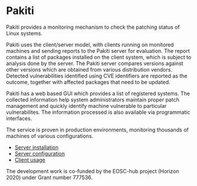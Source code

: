 # Pakiti

Pakiti provides a monitoring mechanism to check the patching status of Linux systems.

Pakiti uses the client/server model, with clients running on monitored machines and sending reports to the Pakiti server for evaluation. The report contains a list of packages installed on the client system, which is subject to analysis done by the server. The Pakiti server compares versions against other versions which are obtained from various distribution vendors. Detected vulnerabilities identified using CVE identifiers are reported as the outcome, together with affected packages that need to be updated.

Pakiti has a web based GUI which provides a list of registered systems. The collected information help system administrators maintain proper patch management and quickly identify machine vulnerable to particular vulnerabilites. The information processed is also available via programmatic interfaces.

The service is proven in production environments, monitoring thousands of machines of various configurations.

* [Server installation](docs/installation.md)
* [Server configuration](docs/configuration.md)
* [Client usage](docs/client.md)

The development work is co-funded by the EOSC-hub project (Horizon 2020) under Grant number 777536.
